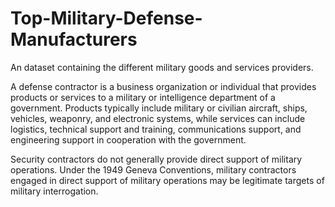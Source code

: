 # Top-Military-Defense-Manufacturers
An dataset containing the different military goods and services providers.

A defense contractor is a business organization or individual that provides products or services to a military or intelligence department of a government. Products typically include military or civilian aircraft, ships, vehicles, weaponry, and electronic systems, while services can include logistics, technical support and training, communications support, and engineering support in cooperation with the government.

Security contractors do not generally provide direct support of military operations. Under the 1949 Geneva Conventions, military contractors engaged in direct support of military operations may be legitimate targets of military interrogation.
